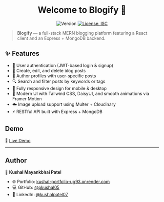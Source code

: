 <h1 align="center">Welcome to Blogify 👋</h1>

<p align="center">
  <img alt="Version" src="https://img.shields.io/badge/version-1.0.0-blue.svg?cacheSeconds=2592000" />
  <a href="#" target="_blank">
    <img alt="License: ISC" src="https://img.shields.io/badge/License-ISC-yellow.svg" />
  </a>
</p>

> **Blogify** — a full-stack MERN blogging platform featuring a React client and an Express + MongoDB backend.

## ✨ Features

- 🔑 User authentication (JWT-based login & signup)  
- 📝 Create, edit, and delete blog posts  
- 👤 Author profiles with user-specific posts  
- 🔍 Search and filter posts by keywords or tags  
- 📱 Fully responsive design for mobile & desktop  
- 🎨 Modern UI with Tailwind CSS, DaisyUI, and smooth animations via Framer Motion  
- ☁️ Image upload support using Multer + Cloudinary  
- ⚡ RESTful API built with Express + MongoDB  

## Demo

🚀 [Live Demo](https://blogify-mxdu.onrender.com/)

---

## Author

👤 **Kushal Mayankbhai Patel**

- 🌐 Portfolio: [kushal-portfolio-ug93.onrender.com](https://kushal-portfolio-ug93.onrender.com/)  
- 💻 GitHub: [@pkushal05](https://github.com/pkushal05)  
- 🔗 LinkedIn: [@kushalpatel07](https://linkedin.com/in/kushalpatel07)  
